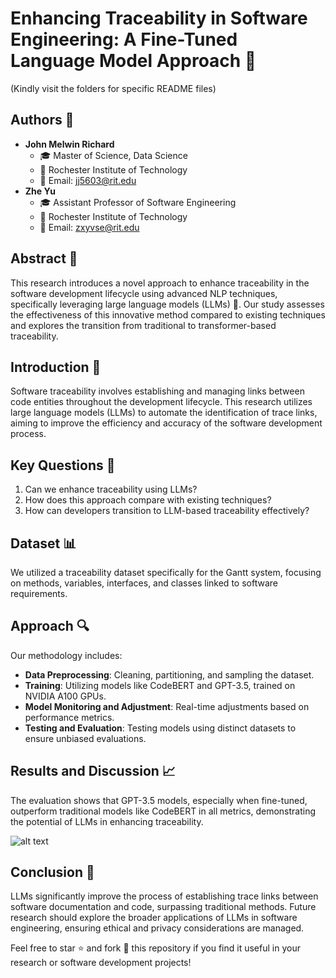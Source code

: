 
# Enhancing Traceability in Software Engineering: A Fine-Tuned Language Model Approach 🚀
(Kindly visit the folders for specific README files)
## Authors 📝
- **John Melwin Richard**
  - 🎓 Master of Science, Data Science
  - 🏫 Rochester Institute of Technology
  - 📧 Email: jj5603@rit.edu
- **Zhe Yu**
  - 🎓 Assistant Professor of Software Engineering
  - 🏫 Rochester Institute of Technology
  - 📧 Email: zxyvse@rit.edu

## Abstract 📝
This research introduces a novel approach to enhance traceability in the software development lifecycle using advanced NLP techniques, specifically leveraging large language models (LLMs) 🤖. Our study assesses the effectiveness of this innovative method compared to existing techniques and explores the transition from traditional to transformer-based traceability.

## Introduction 📘
Software traceability involves establishing and managing links between code entities throughout the development lifecycle. This research utilizes large language models (LLMs) to automate the identification of trace links, aiming to improve the efficiency and accuracy of the software development process.

## Key Questions 🤔
1. Can we enhance traceability using LLMs?
2. How does this approach compare with existing techniques?
3. How can developers transition to LLM-based traceability effectively?

## Dataset 📊
We utilized a traceability dataset specifically for the Gantt system, focusing on methods, variables, interfaces, and classes linked to software requirements.

## Approach 🔍
Our methodology includes:
- **Data Preprocessing**: Cleaning, partitioning, and sampling the dataset.
- **Training**: Utilizing models like CodeBERT and GPT-3.5, trained on NVIDIA A100 GPUs.
- **Model Monitoring and Adjustment**: Real-time adjustments based on performance metrics.
- **Testing and Evaluation**: Testing models using distinct datasets to ensure unbiased evaluations.

## Results and Discussion 📈
The evaluation shows that GPT-3.5 models, especially when fine-tuned, outperform traditional models like CodeBERT in all metrics, demonstrating the potential of LLMs in enhancing traceability.

![alt text]([url](https://github.com/johnmelwin/ResearchProject1/blob/main/Results/ROC.png))


## Conclusion 🎯
LLMs significantly improve the process of establishing trace links between software documentation and code, surpassing traditional methods. Future research should explore the broader applications of LLMs in software engineering, ensuring ethical and privacy considerations are managed.

Feel free to star ⭐ and fork 🍴 this repository if you find it useful in your research or software development projects!

